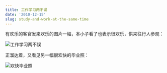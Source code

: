 ```yaml
---
title: 工作学习两不误
date: '2010-12-15'
slug: study-and-work-at-the-same-time
---
```


有欢乐的客官发来欢乐的图片一幅，本小子看了也表示很欢乐，供来往行人参观：

![工作学习两不误](https://db.yihui.name/imgur/vH2qLRh.jpg)

正溜达着，又看见另一幅很欢快的毕业照：

![欢快毕业照](https://funnyinchina.com/wp-content/uploads/2010/05/teachers-team-photo.jpg)

